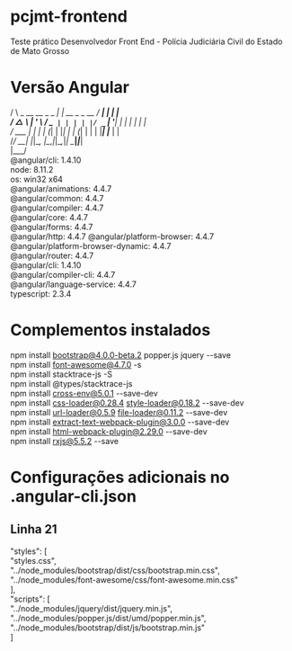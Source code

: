 # pcjmt-frontend
 Teste prático Desenvolvedor Front End - Polícia Judiciária Civil do Estado de Mato Grosso

# Versão Angular
   / \   _ __   __ _ _   _| | __ _ _ __     / ___| |   |_ _|  <br />
  / △ \ | '_ \ / _` | | | | |/ _` | '__|   | |   | |    | |  <br />
 / ___ \| | | | (_| | |_| | | (_| | |      | |___| |___ | |  <br />
/_/   \_\_| |_|\__, |\__,_|_|\__,_|_|       \____|_____|___|  <br />
               |___/  <br />
@angular/cli: 1.4.10  <br />
node: 8.11.2  <br />
os: win32 x64  <br />
@angular/animations: 4.4.7  <br />
@angular/common: 4.4.7  <br />
@angular/compiler: 4.4.7  <br />
@angular/core: 4.4.7  <br />
@angular/forms: 4.4.7  <br />
@angular/http: 4.4.7
@angular/platform-browser: 4.4.7  <br />
@angular/platform-browser-dynamic: 4.4.7  <br />
@angular/router: 4.4.7  <br />
@angular/cli: 1.4.10  <br />
@angular/compiler-cli: 4.4.7  <br />
@angular/language-service: 4.4.7  <br />
typescript: 2.3.4  <br />

# Complementos instalados
npm install bootstrap@4.0.0-beta.2 popper.js jquery --save  <br />
npm install font-awesome@4.7.0 -s  <br />
npm install stacktrace-js -S  <br />
npm install @types/stacktrace-js  <br />
npm install cross-env@5.0.1 --save-dev  <br />
npm install css-loader@0.28.4 style-loader@0.18.2 --save-dev  <br />
npm install url-loader@0.5.9 file-loader@0.11.2 --save-dev  <br />
npm install extract-text-webpack-plugin@3.0.0 --save-dev  <br />
npm install html-webpack-plugin@2.29.0 --save-dev  <br />
npm install rxjs@5.5.2 --save  <br />

# Configurações adicionais no .angular-cli.json
## Linha 21
"styles": [  <br />
    "styles.css",  <br />
    "../node_modules/bootstrap/dist/css/bootstrap.min.css",  <br />
    "../node_modules/font-awesome/css/font-awesome.min.css"  <br />
],  <br />
"scripts": [  <br />
    "../node_modules/jquery/dist/jquery.min.js",  <br />
    "../node_modules/popper.js/dist/umd/popper.min.js",  <br />
    "../node_modules/bootstrap/dist/js/bootstrap.min.js"  <br />
]  <br />